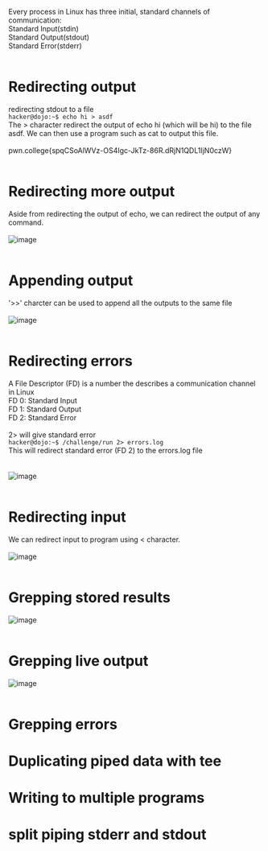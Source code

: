 Every process in Linux has three initial, standard channels of communication:<br>
Standard Input(stdin) <br>
Standard Output(stdout) <br>
Standard Error(stderr) <br>
<br>
# Redirecting output
redirecting stdout to a file <br>
`hacker@dojo:~$ echo hi > asdf`<br>
The > character redirect the output of echo hi (which will be hi) to the file asdf. We can then use a program such as cat to output this file. <br>
<br>
pwn.college{spqCSoAlWVz-OS4Igc-JkTz-86R.dRjN1QDL1IjN0czW} <br>
<br>
# Redirecting more output
Aside from redirecting the output of echo, we can redirect the output of any command. <br>
<br>
![image](https://github.com/user-attachments/assets/cff2811c-d143-40ea-b1fb-9aa6705d8d40)<br>
<br>
# Appending output
'>>' charcter can be used to append all the outputs to the same file<br>
<br>
![image](https://github.com/user-attachments/assets/ecf8c61f-fe7a-427c-9045-6c7ee9d185c0)<br>
<br>
# Redirecting errors
A File Descriptor (FD) is a number the describes a communication channel in Linux<br>
FD 0: Standard Input<br>
FD 1: Standard Output<br>
FD 2: Standard Error<br>
<br>
2> will give standard error<br>
`hacker@dojo:~$ /challenge/run 2> errors.log` <br>
This will redirect standard error (FD 2) to the errors.log file <br>
<br>
<br>
![image](https://github.com/user-attachments/assets/75e417c6-9685-4b37-8a8f-c959a4965f23)<br>
<br>

# Redirecting input
We can redirect input to program using < character. <br>
<br>
![image](https://github.com/user-attachments/assets/5eb5f97c-9581-4bf1-86f5-b73ed32a946d)<br>
<br>
# Grepping stored results
![image](https://github.com/user-attachments/assets/22cb0fc5-7fa6-4189-bead-e11723022560)<br>
<br>

# Grepping live output
![image](https://github.com/user-attachments/assets/c5e7f640-8dc1-4431-a0c0-a9d223886d7e)<br>
<br>
# Grepping errors

# Duplicating piped data with tee
# Writing to multiple programs
# split piping stderr and stdout
